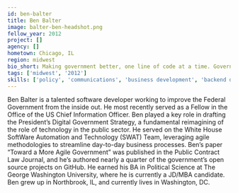 ```yaml
---
id: ben-balter
title: Ben Balter
image: balter-ben-headshot.png
fellow_year: 2012
project: []
agency: []
hometown: Chicago, IL
region: midwest
bio_short: Making government better, one line of code at a time. Government Evangelist @ GitHub, attorney, open source developer
tags: ['midwest', '2012']
skills: ['policy', 'communications', 'business development', 'backend development']
---
```


Ben Balter is a talented software developer working to improve the Federal Government from the inside out. He most recently served as a Fellow in the Office of the US Chief Information Officer. Ben played a key role in drafting the President’s Digital Government Strategy, a fundamental reimagining of the role of technology in the public sector. He served on the White House SoftWare Automation and Technology (SWAT) Team, leveraging agile methodologies to streamline day-to-day business processes. Ben’s paper “Toward a More Agile Government” was published in the Public Contract Law Journal, and he’s authored nearly a quarter of the government’s open source projects on GitHub.  He earned his BA in Political Science at The George Washington University, where he is currently a JD/MBA candidate.  Ben grew up in Northbrook, IL, and currently lives in Washington, DC.
